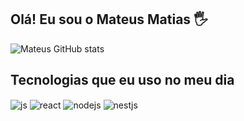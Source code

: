 ## Olá! Eu sou o Mateus Matias 🖐️

![Mateus GitHub stats](https://github-readme-stats.vercel.app/api?username=mateusfm123&show_icons=true&theme=dracula&count_private=true)

## Tecnologias que eu uso no meu dia

<div style="display: inline_block">
  <img align="center" alt="js" src="https://img.shields.io/badge/JavaScript-F7DF1E?style=for-the-badge&logo=javascript&logoColor=black" />
  <img align="center" alt="react" src="https://img.shields.io/badge/TypeScript-007ACC?style=for-the-badge&logo=typescript&logoColor=white" />
  <img align="center" alt="nodejs" src="https://img.shields.io/badge/Node.js-43853D?style=for-the-badge&logo=node.js&logoColor=white" />
  <img align="center" alt="nestjs" src="https://img.shields.io/badge/Nest.js-CC342D?style=for-the-badge&logo=nestjs&logoColor=white" />
</div><br/>
